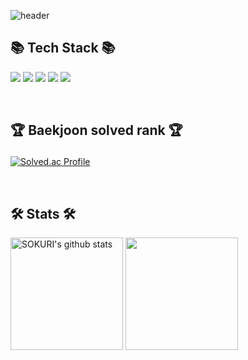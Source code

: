![header](https://capsule-render.vercel.app/api?type=waving&color=gradient&height=250&section=header&text=Chiwang's_github!&fontSize=90)

## 📚 Tech Stack 📚
<img src="https://img.shields.io/badge/Python-3776AB?style=flat&logo=Python&logoColor=white"/></a>
<img src="https://img.shields.io/badge/Java-007396?style=flat&logo=Java&logoColor=white" />
<img src="https://img.shields.io/badge/JavaScript-F7DF1E?style=flat&logo=JavaScript&logoColor=white" />
<img src="https://img.shields.io/badge/CSS3-1572B6?style=flat&logo=CSS3&logoColor=white" />
<img src="https://img.shields.io/badge/HTML5-E34F26?style=flat&logo=HTML5&logoColor=white"/></a>

<br/>

## <p>🏆 Baekjoon solved rank 🏆</p>
[![Solved.ac Profile](http://mazassumnida.wtf/api/v2/generate_badge?boj=chris2769)](https://solved.ac/chris2769)

<br/>

## 🛠️ Stats 🛠️

<div style="display: flex, height:180px">
<img align="center" style="height:180px" src="https://github-readme-stats.vercel.app/api?username=noxknow&show_icons=true&include_all_commits=true&theme=kacho_ga&hide_border=true" alt="SOKURI's github stats" />
<img align="center" style="height:180px" src="https://github-readme-stats.vercel.app/api/top-langs/?username=noxknow&layout=compact&theme=kacho_ga&hide_border=true" />
</div>




